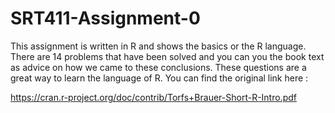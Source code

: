 # SRT411-Assignment-0



This assignment is written in R and shows the basics or the R language.
There are 14 problems that have been solved and you can you the book text as advice on how we came to these conclusions.
These questions are a great way to learn the language of R.
You can find the original link here : 

https://cran.r-project.org/doc/contrib/Torfs+Brauer-Short-R-Intro.pdf
